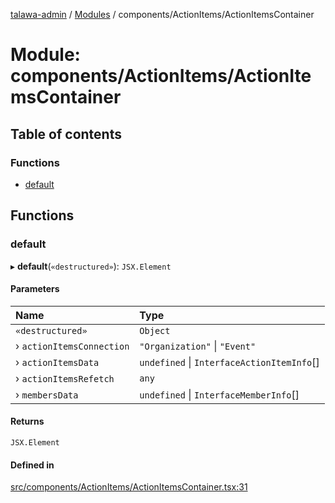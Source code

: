 [talawa-admin](../README.md) / [Modules](../modules.md) / components/ActionItems/ActionItemsContainer

# Module: components/ActionItems/ActionItemsContainer

## Table of contents

### Functions

- [default](components_ActionItems_ActionItemsContainer.md#default)

## Functions

### default

▸ **default**(`«destructured»`): `JSX.Element`

#### Parameters

| Name | Type |
| :------ | :------ |
| `«destructured»` | `Object` |
| › `actionItemsConnection` | ``"Organization"`` \| ``"Event"`` |
| › `actionItemsData` | `undefined` \| `InterfaceActionItemInfo`[] |
| › `actionItemsRefetch` | `any` |
| › `membersData` | `undefined` \| `InterfaceMemberInfo`[] |

#### Returns

`JSX.Element`

#### Defined in

[src/components/ActionItems/ActionItemsContainer.tsx:31](https://github.com/Anubhav-2003/talawa-admin/blob/971e20a/src/components/ActionItems/ActionItemsContainer.tsx#L31)
